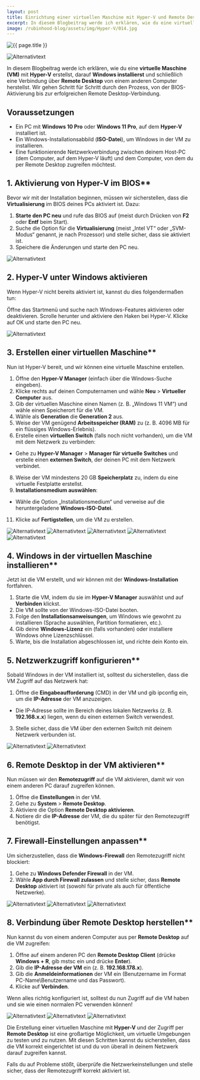 ```yaml
---
layout: post
title: Einrichtung einer virtuellen Maschine mit Hyper-V und Remote Desktop-Verbindung
excerpt: In diesem Blogbeitrag werde ich erklären, wie du eine virtuelle Maschine (VM) mit  Hyper-V  erstellst, darauf Windows installierst und schließlich eine Verbindung über Remote Desktop von einem anderen Computer herstellst.
image: /rubinhood-blog/assets/img/Hyper-V/014.jpg
---
```


<img src="{{ page.image }}" alt="{{ page.title }}" loading="lazy">

![Alternativtext](/rubinhood-blog/assets/img/Hyper-V/001.png)

In diesem Blogbeitrag werde ich erklären, wie du eine  **virtuelle Maschine (VM)**  mit  **Hyper-V**  erstellst, darauf  **Windows installierst**  und schließlich eine Verbindung über  **Remote Desktop**  von einem anderen Computer herstellst. Wir gehen Schritt für Schritt durch den Prozess, von der BIOS-Aktivierung bis zur erfolgreichen Remote Desktop-Verbindung.

## Voraussetzungen

- Ein PC mit  **Windows 10 Pro**  oder  **Windows 11 Pro**, auf dem  **Hyper-V**  installiert ist.
- Ein Windows-Installationsabbild (**ISO-Datei**), um Windows in der VM zu installieren.
- Eine funktionierende Netzwerkverbindung zwischen deinem Host-PC (dem Computer, auf dem Hyper-V läuft) und dem Computer, von dem du per Remote Desktop zugreifen möchtest.

## 1. Aktivierung von Hyper-V im BIOS**

Bevor wir mit der Installation beginnen, müssen wir sicherstellen, dass die  **Virtualisierung**  im BIOS deines PCs aktiviert ist. Dazu:

1. **Starte den PC neu**  und rufe das BIOS auf (meist durch Drücken von  **F2**  oder  **Entf**  beim Start).
2. Suche die Option für die  **Virtualisierung**  (meist „Intel VT“ oder „SVM-Modus“ genannt, je nach Prozessor) und stelle sicher, dass sie aktiviert ist.
3. Speichere die Änderungen und starte den PC neu.

![Alternativtext](/rubinhood-blog/assets/img/Hyper-V/002.jpg)

## 2. Hyper-V unter Windows aktivieren

Wenn Hyper-V nicht bereits aktiviert ist, kannst du dies folgendermaßen tun:

Öffne das Startmenü und suche nach Windows-Features aktivieren oder deaktivieren.
Scrolle herunter und aktiviere den Haken bei Hyper-V.
Klicke auf OK und starte den PC neu.

![Alternativtext](/rubinhood-blog/assets/img/Hyper-V/003.jpg)

## 3. Erstellen einer virtuellen Maschine**

Nun ist Hyper-V bereit, und wir können eine virtuelle Maschine erstellen.

1. Öffne den  **Hyper-V Manager**  (einfach über die Windows-Suche eingeben).
2. Klicke rechts auf deinen Computernamen und wähle  **Neu**  >  **Virtueller Computer**  aus.
3. Gib der virtuellen Maschine einen Namen (z. B. „Windows 11 VM“) und wähle einen Speicherort für die VM.
4. Wähle als  **Generation**  die  **Generation 2**  aus.
5. Weise der VM genügend  **Arbeitsspeicher (RAM)**  zu (z. B. 4096 MB für ein flüssiges Windows-Erlebnis).
6. Erstelle einen  **virtuellen Switch**  (falls noch nicht vorhanden), um die VM mit dem Netzwerk zu verbinden:

- Gehe zu  **Hyper-V Manager**  >  **Manager für virtuelle Switches**  und erstelle einen  **externen Switch**, der deinen PC mit dem Netzwerk verbindet.

8. Weise der VM mindestens 20 GB  **Speicherplatz**  zu, indem du eine virtuelle Festplatte erstellst.
9. **Installationsmedium auswählen**:

- Wähle die Option „Installationsmedium“ und verweise auf die heruntergeladene  **Windows-ISO-Datei**.

11. Klicke auf  **Fertigstellen**, um die VM zu erstellen.

![Alternativtext](/rubinhood-blog/assets/img/Hyper-V/004.jpg)
![Alternativtext](/rubinhood-blog/assets/img/Hyper-V/005.jpg)
![Alternativtext](/rubinhood-blog/assets/img/Hyper-V/006.jpg)
![Alternativtext](/rubinhood-blog/assets/img/Hyper-V/007.png)
![Alternativtext](/rubinhood-blog/assets/img/Hyper-V/008.jpg)

## 4. Windows in der virtuellen Maschine installieren**

Jetzt ist die VM erstellt, und wir können mit der  **Windows-Installation**  fortfahren.

1. Starte die VM, indem du sie im  **Hyper-V Manager**  auswählst und auf  **Verbinden**  klickst.
2. Die VM sollte von der Windows-ISO-Datei booten.
3. Folge den  **Installationsanweisungen**, um Windows wie gewohnt zu installieren (Sprache auswählen, Partition formatieren, etc.).
4. Gib deine  **Windows-Lizenz**  ein (falls vorhanden) oder installiere Windows ohne Lizenzschlüssel.
5. Warte, bis die Installation abgeschlossen ist, und richte dein Konto ein.

## 5. Netzwerkzugriff konfigurieren**

Sobald Windows in der VM installiert ist, solltest du sicherstellen, dass die VM Zugriff auf das Netzwerk hat:

1. Öffne die  **Eingabeaufforderung**  (CMD) in der VM und gib ipconfig ein, um die  **IP-Adresse**  der VM anzuzeigen.

- Die IP-Adresse sollte im Bereich deines lokalen Netzwerks (z. B.  **192.168.x.x**) liegen, wenn du einen externen Switch verwendest.

3. Stelle sicher, dass die VM über den externen Switch mit deinem Netzwerk verbunden ist.

![Alternativtext](/rubinhood-blog/assets/img/Hyper-V/009.jpg)
![Alternativtext](/rubinhood-blog/assets/img/Hyper-V/010.jpg)

## 6. Remote Desktop in der VM aktivieren**

Nun müssen wir den  **Remotezugriff**  auf die VM aktivieren, damit wir von einem anderen PC darauf zugreifen können.

1. Öffne die  **Einstellungen**  in der VM.
2. Gehe zu  **System**  >  **Remote Desktop**.
3. Aktiviere die Option  **Remote Desktop aktivieren**.
4. Notiere dir die  **IP-Adresse**  der VM, die du später für den Remotezugriff benötigst.

## 7. Firewall-Einstellungen anpassen**

Um sicherzustellen, dass die  **Windows-Firewall**  den Remotezugriff nicht blockiert:

1. Gehe zu  **Windows Defender Firewall**  in der VM.
2. Wähle  **App durch Firewall zulassen**  und stelle sicher, dass  **Remote Desktop**  aktiviert ist (sowohl für private als auch für öffentliche Netzwerke).

![Alternativtext](/rubinhood-blog/assets/img/Hyper-V/011.jpg)
![Alternativtext](/rubinhood-blog/assets/img/Hyper-V/012.jpg)
![Alternativtext](/rubinhood-blog/assets/img/Hyper-V/013.jpg)

## 8. Verbindung über Remote Desktop herstellen**

Nun kannst du von einem anderen Computer aus per  **Remote Desktop**  auf die VM zugreifen:

1. Öffne auf einem anderen PC den  **Remote Desktop Client**  (drücke  **Windows + R**, gib mstsc ein und drücke  **Enter**).
2. Gib die  **IP-Adresse der VM**  ein (z. B.  **192.168.178.x**).
3. Gib die  **Anmeldeinformationen**  der VM ein (Benutzername im Format PC-Name\Benutzername und das Passwort).
4. Klicke auf  **Verbinden**.

Wenn alles richtig konfiguriert ist, solltest du nun Zugriff auf die VM haben und sie wie einen normalen PC verwenden können!

![Alternativtext](/rubinhood-blog/assets/img/Hyper-V/014.jpg)
![Alternativtext](/rubinhood-blog/assets/img/Hyper-V/015.jpg)
![Alternativtext](/rubinhood-blog/assets/img/Hyper-V/016.jpg)

Die Erstellung einer virtuellen Maschine mit  **Hyper-V**  und der Zugriff per  **Remote Desktop**  ist eine großartige Möglichkeit, um virtuelle Umgebungen zu testen und zu nutzen. Mit diesen Schritten kannst du sicherstellen, dass die VM korrekt eingerichtet ist und du von überall in deinem Netzwerk darauf zugreifen kannst.

Falls du auf Probleme stößt, überprüfe die Netzwerkeinstellungen und stelle sicher, dass der Remotezugriff korrekt aktiviert ist.

